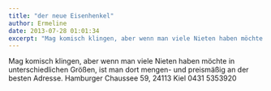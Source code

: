 ```yaml
---
title: "der neue Eisenhenkel"
author: Ermeline
date: 2013-07-28 01:01:34
excerpt: "Mag komisch klingen, aber wenn man viele Nieten haben möchte..."
---
```


Mag komisch klingen, aber wenn man viele Nieten haben möchte in unterschiedlichen Größen, ist man dort mengen- und preismäßig an der besten Adresse. 
Hamburger Chaussee 59, 24113 Kiel 0431 5353920
